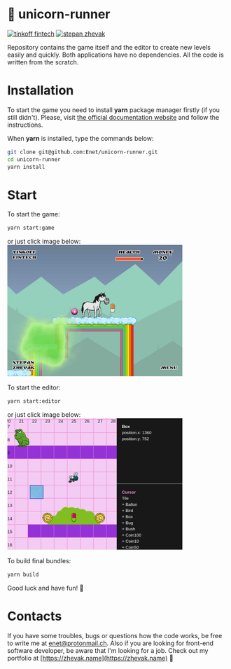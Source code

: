 # :horse: unicorn-runner

[![tinkoff fintech](https://img.shields.io/badge/tinkoff-fintech-ffdc2e.svg)](https://fintech.tinkoff.ru)
[![stepan zhevak](https://img.shields.io/badge/stepan-zhevak-1a8b8e.svg)](https://zhevak.name)

Repository contains the game itself and the editor to create new levels easily and quickly. Both applications have no dependencies. All the code is written from the scratch.

# Installation
To start the game you need to install **yarn** package manager firstly (if you still didn't). Please, visit [the official documentation website](https://yarnpkg.com/lang/en/docs/install) and follow the instructions.

When **yarn** is installed, type the commands below:
```sh
git clone git@github.com:Enet/unicorn-runner.git
cd unicorn-runner
yarn install
```

# Start
To start the game:
```sh
yarn start:game
```
or just click image below:
[<img src="https://raw.githubusercontent.com/Enet/unicorn-runner/master/UnicornRunner1.jpg" width="400" height="300" />](http://unicorn.zhevak.name)

To start the editor:
```sh
yarn start:editor
```
or just click image below:
[<img src="https://raw.githubusercontent.com/Enet/unicorn-runner/master/UnicornRunner2.jpg" width="400" height="300" />](http://editor.zhevak.name)

To build final bundles:
```sh
yarn build
```

Good luck and have fun! :frog:

# Contacts
If you have some troubles, bugs or questions how the code works, be free to write me at [enet@protonmail.ch](enet@protonmail.ch). Also if you are looking for front-end software developer, be aware that I'm looking for a job. Check out my portfolio at [https://zhevak.name](https://zhevak.name) :rabbit:
